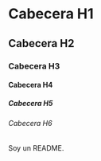 # Cabecera H1
## Cabecera H2
### Cabecera H3
#### Cabecera H4
##### Cabecera H5
###### Cabecera H6


Soy un README.

